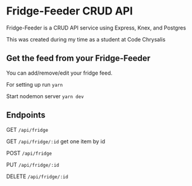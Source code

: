 # Fridge-Feeder CRUD API
Fridge-Feeder is a CRUD API service using Express, Knex, and Postgres

This was created during my time as a student at Code Chrysalis

## Get the feed from your Fridge-Feeder

You can add/remove/edit your fridge feed.

For setting up 
run
`yarn`

Start nodemon server
`yarn dev`

## Endpoints

GET `/api/fridge`

GET `/api/fridge/:id`  get one item by id

POST `/api/fridge`

PUT `/api/fridge/:id`

DELETE `/api/fridge/:id`
